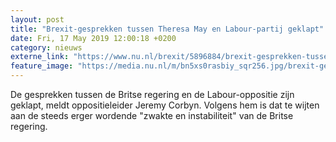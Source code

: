 ```yaml
---
layout: post
title: "Brexit-gesprekken tussen Theresa May en Labour-partij geklapt"
date: Fri, 17 May 2019 12:00:18 +0200
category: nieuws
externe_link: "https://www.nu.nl/brexit/5896884/brexit-gesprekken-tussen-theresa-may-en-labour-partij-geklapt.html"
feature_image: "https://media.nu.nl/m/bn5xs0rasbiy_sqr256.jpg/brexit-gesprekken-tussen-theresa-may-en-labour-partij-geklapt.jpg"
---
```


De gesprekken tussen de Britse regering en de Labour-oppositie zijn geklapt, meldt oppositieleider Jeremy Corbyn. Volgens hem is dat te wijten aan de steeds erger wordende "zwakte en instabiliteit" van de Britse regering.
